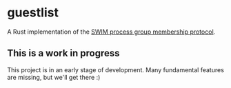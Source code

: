 # guestlist

A Rust implementation of the [SWIM process group membership protocol](https://www.cs.cornell.edu/Info/Projects/Spinglass/public_pdfs/SWIM.pdf).

## This is a work in progress
This project is in an early stage of development. Many fundamental features are
missing, but we'll get there :)
 